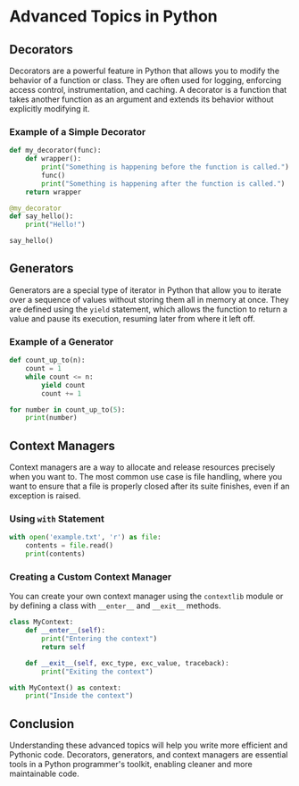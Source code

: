 # Advanced Topics in Python

## Decorators

Decorators are a powerful feature in Python that allows you to modify the behavior of a function or class. They are often used for logging, enforcing access control, instrumentation, and caching. A decorator is a function that takes another function as an argument and extends its behavior without explicitly modifying it.

### Example of a Simple Decorator

```python
def my_decorator(func):
    def wrapper():
        print("Something is happening before the function is called.")
        func()
        print("Something is happening after the function is called.")
    return wrapper

@my_decorator
def say_hello():
    print("Hello!")

say_hello()
```

## Generators

Generators are a special type of iterator in Python that allow you to iterate over a sequence of values without storing them all in memory at once. They are defined using the `yield` statement, which allows the function to return a value and pause its execution, resuming later from where it left off.

### Example of a Generator

```python
def count_up_to(n):
    count = 1
    while count <= n:
        yield count
        count += 1

for number in count_up_to(5):
    print(number)
```

## Context Managers

Context managers are a way to allocate and release resources precisely when you want to. The most common use case is file handling, where you want to ensure that a file is properly closed after its suite finishes, even if an exception is raised.

### Using `with` Statement

```python
with open('example.txt', 'r') as file:
    contents = file.read()
    print(contents)
```

### Creating a Custom Context Manager

You can create your own context manager using the `contextlib` module or by defining a class with `__enter__` and `__exit__` methods.

```python
class MyContext:
    def __enter__(self):
        print("Entering the context")
        return self

    def __exit__(self, exc_type, exc_value, traceback):
        print("Exiting the context")

with MyContext() as context:
    print("Inside the context")
```

## Conclusion

Understanding these advanced topics will help you write more efficient and Pythonic code. Decorators, generators, and context managers are essential tools in a Python programmer's toolkit, enabling cleaner and more maintainable code.